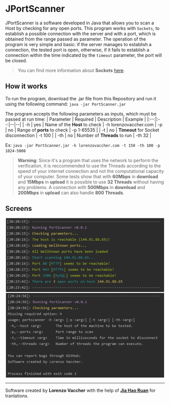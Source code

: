 # JPortScanner

JPortScanner is a software developed in Java that allows you to scan a Host by checking for any open ports. This program works with `Sockets`, to establish a possible connection with the server and with a port, which is obtained from the range passed as parameter. The operation of the program is very simple and basic: if the server manages to establish a connection, the tested port is open, otherwise, if it fails to establish a connection within the time indicated by the `timeout` parameter, the port will be closed.

> You can find more information about **Sockets** [here](https://www.javatpoint.com/socket-programming).

## How it works
To run the program, download the .jar file from this Repository and run it using the following command:
`java -jar PortScanner.jar`

The program accepts the following parameters as inputs, which must be passed at run time:
| Parameter | Required | Description | Example |
|:--:|:--:|--|--|
| -h | yes | Name of the **Host** to check | -h lorenzovaccher.com
| -p | no | Range of **ports** to check | -p 1-65535 |
| -t | no | **Timeout** for Socket disconnection | -t 100 |
| -th | no | Number of **Threads** to run | -th 32 |

Ex: `java -jar PortScanner.jar -h lorenzovaccher.com -t 150 -th 100 -p 1024-5000`

> **Warning**: Since it's a program that uses the network to perform the verification, it is reccommended to use the Threads according to the speed of your internet connection and not the computational capacity of your computer. Some tests show that with **60Mbps** in **download** and **15Mbps** in **upload** it is possible to use **32 Threads** without having any problems. A connection with **500Mbps** in **download** and **200Mbps** in **upload** can also handle **800 Threads**.

## Screens
<div align="center">
  <img src="./_img/console.png" alt="Console" width="500px">
  <img src="./_img/parameters.png" alt="Parameters" width="500px">
</div>

---
Software created by **Lorenzo Vaccher** with the help of [**Jia Hao Ruan**](https://github.com/RuanJiaHao) for tranlations.
